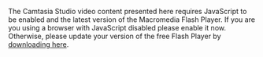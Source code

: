 <div id="media">

<div id="noUpdate">

The Camtasia Studio video content presented here requires JavaScript to
be enabled and the latest version of the Macromedia Flash Player. If you
are you using a browser with JavaScript disabled please enable it now.
Otherwise, please update your version of the free Flash Player by
[downloading here](http://www.macromedia.com/go/getflashplayer).

</div>

</div>

